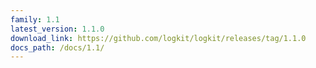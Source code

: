 ```yaml
---
family: 1.1
latest_version: 1.1.0
download_link: https://github.com/logkit/logkit/releases/tag/1.1.0
docs_path: /docs/1.1/
---
```

